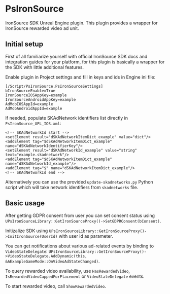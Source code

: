 # PsIronSource
IronSource SDK Unreal Engine plugin.
This plugin provides a wrapper for IronSource rewarded video ad unit.

## Initial setup
First of all familiarize yourself with official IronSource SDK docs and integration guides for your platform, for this plugin is basically a wrapper for the SDK with little additional features.

Enable plugin in Project settings and fill in keys and ids in Engine ini file:
```
[/Script/PsIronSource.PsIronSourceSettings]
bIronSourceEnable=True
IronSourceIOSAppKey=example
IronSourceAndroidAppKey=example
AdMobIOSAppId=example
AdMobAndroidAppId=example
```

If needed, populate SKAdNetwork identifiers list directly in `PsIronSource_UPL_IOS.xml`:
```
<!-- SKAdNetworkId start -->
<setElement result="dSKAdNetworkItemDict_example" value="dict"/>
<addElement tag="$dSKAdNetworkItemDict_example" name="dSKAdNetworkIdentifierKey"/>
<setElement result="dSKAdNetworkId_example" value="string" text="example.skadnetwork"/>
<addElement tag="$dSKAdNetworkItemDict_example" name="dSKAdNetworkId_example"/>
<addElement tag="$" name="dSKAdNetworkItemDict_example"/>
<!-- SKAdNetworkId end -->
```

Alternatively you can use the provided `update-skadnetworks.py` Python script which will take network identifiers from `skadnetworks` file.

## Basic usage

After getting GDPR consent from user you can set consent status using `UPsIronSourceLibrary::GetIronSourceProxy()->SetGDPRConsent(bConsent)`.

Initizalize SDK using `UPsIronSourceLibrary::GetIronSourceProxy()->InitIronSource(UserId)` with user id as parameter.

You can get notifications about various ad-related events by binding to `VideoStateDelegate`: `UPsIronSourceLibrary::GetIronSourceProxy()->VideoStateDelegate.AddDynamic(this, &AExampleGameMode::OnVideoAdStateChanged)`.

To query rewarded video availability, use `HasRewardedVideo`, `IsRewardedVideoCappedForPlacement` or `VideoStateDelegate` events.

To start rewarded video, call `ShowRewardedVideo`.